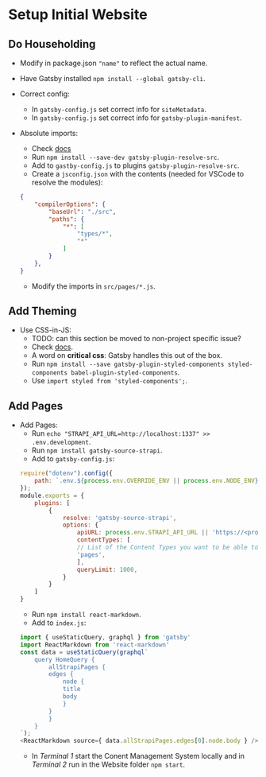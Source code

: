 # Setup Initial Website

## Do Householding

- Modify in package.json `"name"` to reflect the actual name.
- Have Gatsby installed `npm install --global gatsby-cli`.
- Correct config:
    - In `gatsby-config.js` set correct info for `siteMetadata`.
    - In `gatsby-config.js` set correct info for `gatsby-plugin-manifest`.

- Absolute imports:
    - Check [docs](https://www.npmjs.com/package/gatsby-plugin-resolve-src)
    - Run `npm install --save-dev gatsby-plugin-resolve-src`.
    - Add to `gastby-config.js` to plugins `gatsby-plugin-resolve-src`.
    - Create a `jsconfig.json` with the contents (needed for VSCode to resolve the modules):
    ```json
    {
        "compilerOptions": {
            "baseUrl": "./src",
            "paths": {
                "*": [
                    "types/*",
                    "*"
                ]
            }
        },
    }
    ```
    - Modify the imports in `src/pages/*.js`.

## Add Theming

- Use CSS-in-JS:
    - TODO: can this section be moved to non-project specific issue?
    - Check [docs](https://www.gatsbyjs.org/docs/styled-components/).
    - A word on **critical css**: Gatsby handles this out of the box.
    - Run `npm install --save gatsby-plugin-styled-components styled-components babel-plugin-styled-components`.
    - Use `import styled from 'styled-components';`.

## Add Pages

- Add Pages:
    - Run `echo "STRAPI_API_URL=http://localhost:1337" >> .env.development`.
    - Run `npm install gatsby-source-strapi`.
    - Add to `gatsby-config.js`:
    ```javascript
    require("dotenv").config({
        path: `.env.${process.env.OVERRIDE_ENV || process.env.NODE_ENV}`,
    });
    module.exports = {
        plugins: [
            {
                resolve: 'gatsby-source-strapi',
                options: {
                    apiURL: process.env.STRAPI_API_URL || 'https://<project>-cms.herokuapp.com',
                    contentTypes: [
                    // List of the Content Types you want to be able to request from Gatsby.
                    'pages',
                    ],
                    queryLimit: 1000,
                }
            }
        ]
    }
    ```
    - Run `npm install react-markdown`.
    - Add to `index.js`:
    ```javascript
    import { useStaticQuery, graphql } from 'gatsby'
    import ReactMarkdown from 'react-markdown'
    const data = useStaticQuery(graphql`
        query HomeQuery {
            allStrapiPages { 
            edges {
                node {
                title
                body
                }
            }
            }
        }
    `);
    <ReactMarkdown source={ data.allStrapiPages.edges[0].node.body } />
    ```
    - In *Terminal 1* start the Conent Management System locally and in *Terminal 2* run in the Website folder `npm start`.
